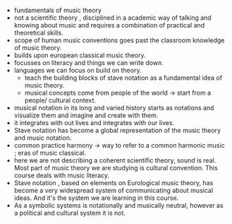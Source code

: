 
- fundamentals of music theory 
- not a scientific theory , disciplined in a academic way of talking and knowing about music and requires a combination of practical and theoretical skills.
- scope of human music conventions goes past the classroom knowledge of music theory.
- builds upon european classical music theory.
- focusses on literacy and things we can write down.
- languages we can focus on build on theory.
	- teach the building blocks of stave notation as a fundamental idea of music theory.
	- musical concepts come from people of the world -> start from a people/ cultural context.
- musical notation in its long and varied history starts as notations and visualize them and imagine and create with them.
- it integrates with out lives and integrates with our lives.
- Stave notation has become a global representation of the music theory and music notation.
- common practice harmony -> way to refer to a common harmonic music ; eras of music classical.
- here we are not describing a coherent scientific theory, sound is real. Most part of music theory we are studying is cultural convention. This course deals with music literacy.
- Stave notation , based on elements on Eurological music theory, has become a very widespread system of communicating about musical ideas. And it's the system we are learning in this course.
- As a symbolic systems is notationally and musically neutral, however as a political and cultural system it is not.
